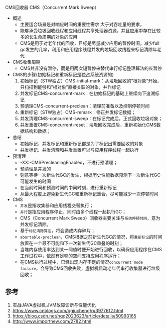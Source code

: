CMS回收器
CMS（Concurrent Mark Sweep）

* 概述
  * 主要适合场景是对响应时间的重要性需求 大于对吞吐量的要求，
  * 能够承受垃圾回收线程和应用线程共享处理器资源，并且应用中存在比较多的长生命周期的对象的应用
  * CMS是用于对老年代的回收，目标是尽量减少应用的暂停时间，减少full gc发生的几率，利用和应用程序线程并发的垃圾回收线程来标记清除年老代
* CMS收集周期
  * CMS并非没有暂停，而是用两次短暂停来替代串行标记整理算法的长暂停
* CMS的步骤(初始标记和重新标记是独占系统资源的)
  1. 初始标记（STW独占）CMS-initial-mark：从垃圾回收的”根对象”开始，只扫描到能够和”根对象”直接关联的对象，并作标记
  2. 并发标记CMS-concurrent-mark：在初始标记的基础上继续向下追溯标记
  3. 预清理CMS-concurrent-preclean：清理前准备以及控制停顿时间
  4. 重新标记（STW独占）CMS-remark：修正并发标记数据；
  5. 并发清理CMS-concurrent-sweep：在标记完成后，正式回收垃圾对象；
  6. 并发重置CMS-concurrent-reset：垃圾回收完成后，重新初始化CMS数据结构和数据；
* 总结
  * 初始标记、并发标记和重新标记都是为了标记出需要回收的对象
  * 并发标记、并发清理和并发重置可以与应用程序线程一起执行
* 预清理
  * -XX:-CMSPrecleaningEnabled，不进行预清理；
  * 预清理是并发的
  * 刻意等待一次新生代GC的发生，根据历史性能数据预测下一次新生代GC可能发生的时间
  * 在当前时间和预测时间的中间时刻，进行重新标记
  * 从最大程度上避免新生代GC和重新标记重合，尽可能减少一次停顿时间
* CMS
  * `并发`是指收集器和应用线程交替执行；
  * `并行`是指应用程序停止，同时由多个线程一起执行GC；
  * CMS（Concurrent Mark Sweep）回收器主要关注与`系统停顿时间`，意为并发标记清除。
  * 基于`标记清除算法`，将会造成内存碎片；
  * `abortable-preclean`，CMS根据之前新生代GC的情况，将`重新标记`的时间放置在一个最不可能和下一次新生代GC重叠的时刻；
  * 当堆内存使用率达到某一阈值时便开始进行回收，以确保应用程序在CMS工作过程中，依然有足够的空间支持应用程序运行；
  * 在CMS执行过程中，已经出现内存不足的情况`concurrent mode failure`，会导致CMS回收失败，虚拟机启动老年代串行收集器进行垃圾回收；

## 参考

1. 实战JAVA虚拟机.JVM故障诊断与性能优化
2. https://www.cnblogs.com/ggjucheng/p/3977612.html
3. https://blog.csdn.net/hqq2023623/article/details/50993165
4. http://www.importnew.com/2782.html